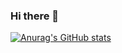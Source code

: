 ### Hi there 👋
[![Anurag's GitHub stats](https://github-readme-stats.vercel.app/api?username=wh-if&theme=prussian&show_icons=true)](https://github.com/anuraghazra/github-readme-stats)
<!--
**wh-if/wh-if** is a ✨ _special_ ✨ repository because its `README.md` (this file) appears on your GitHub profile.


[![Top Langs](https://github-readme-stats.vercel.app/api/top-langs/?username=wh-if)](https://github.com/anuraghazra/github-readme-stats)


Here are some ideas to get you started:

- 🔭 I’m currently working on ...
- 🌱 I’m currently learning ...
- 👯 I’m looking to collaborate on ...
- 🤔 I’m looking for help with ...
- 💬 Ask me about ...
- 📫 How to reach me: ...
- 😄 Pronouns: ...
- ⚡ Fun fact: ...
-->
